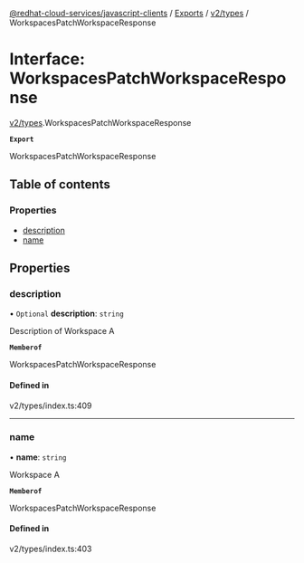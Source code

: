 [@redhat-cloud-services/javascript-clients](../README.md) / [Exports](../modules.md) / [v2/types](../modules/v2_types.md) / WorkspacesPatchWorkspaceResponse

# Interface: WorkspacesPatchWorkspaceResponse

[v2/types](../modules/v2_types.md).WorkspacesPatchWorkspaceResponse

**`Export`**

WorkspacesPatchWorkspaceResponse

## Table of contents

### Properties

- [description](v2_types.WorkspacesPatchWorkspaceResponse.md#description)
- [name](v2_types.WorkspacesPatchWorkspaceResponse.md#name)

## Properties

### description

• `Optional` **description**: `string`

Description of Workspace A

**`Memberof`**

WorkspacesPatchWorkspaceResponse

#### Defined in

v2/types/index.ts:409

___

### name

• **name**: `string`

Workspace A

**`Memberof`**

WorkspacesPatchWorkspaceResponse

#### Defined in

v2/types/index.ts:403

